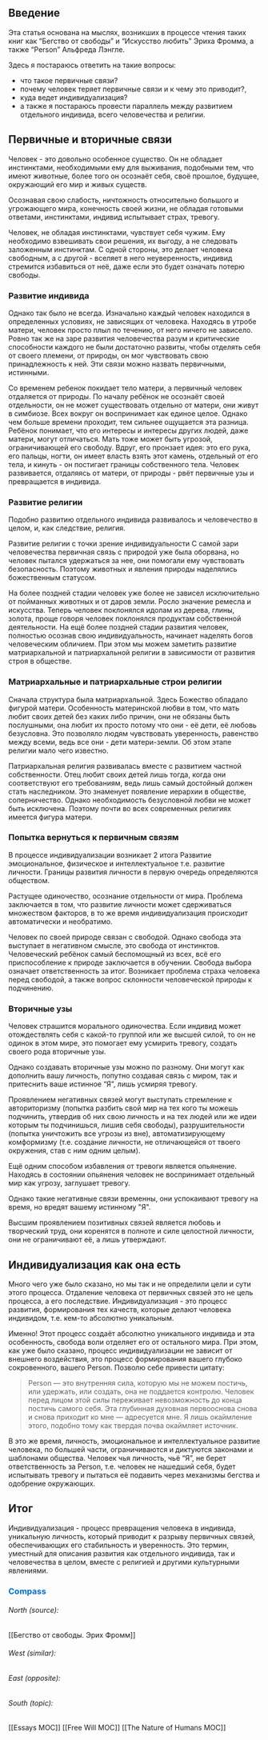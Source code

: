 ## Введение

Эта статья основана на мыслях, возникших в процессе чтения таких книг как “Бегство от свободы” и “Искусство любить” Эриха Фромма, а также “Person” Альфреда Лэнгле.

Здесь я постараюсь ответить на такие вопросы:
- что такое первичные связи?
- почему человек теряет первичные связи и к чему это приводит?,
- куда ведет индивидуализация?
- а также я постараюсь провести параллель между развитием отдельного индивида, всего человечества и религии.

## Первичные и вторичные связи

Человек - это довольно особенное существо. Он не обладает инстинктами, необходимыми ему для выживания, подобными тем, что имеют животные, более того он осознаёт себя, своё прошлое, будущее, окружающий его мир и живых существ.

Осознавая свою слабость, ничтожность относительно большого и угрожающего мира, конечность своей жизни, не обладая готовыми ответами, инстинктами, индивид испытывает страх, тревогу.

Человек, не обладая инстинктами, чувствует себя чужим. Ему необходимо взвешивать свои решения, их выгоду, а не следовать заложенным инстинктам. С одной стороны, это делает человека свободным, а с другой - вселяет в него неуверенность, индивид стремится избавиться от неё, даже если это будет означать потерю свободы.

### Развитие индивида

Однако так было не всегда. Изначально каждый человек находился в определенных условиях, не зависящих от человека. Находясь в утробе матери, человек просто плыл по течению, от него ничего не зависело. Ровно так же на заре развития человечества разум и критические способности каждого не были достаточно развиты, чтобы отделять себя от своего племени, от природы, он мог чувствовать свою принадлежность к ней. Эти связи можно назвать первичными, истинными.

Со временем ребенок покидает тело матери, а первичный человек отдаляется от природы. По началу ребёнок не осознаёт своей отдельности, он не может существовать отдельно от матери, они живут в симбиозе. Всех вокруг он воспринимает как единое целое. Однако чем больше времени проходит, тем сильнее ощущается эта разница. Ребёнок понимает, что его интересы и интересы других людей, даже матери, могут отличаться. Мать тоже может быть угрозой, ограничивающей его свободу. Вдруг, его пронзает идея: это его рука, его пальцы, ногти, он имеет власть взять этот камень, отдельный от его тела, и кинуть - он постигает границы собственного тела. Человек развивается, отдаляясь от матери, от природы - рвёт первичные узы и превращается в индивида.

### Развитие религии

Подобно развитию отдельного индивида развивалось и человечество в целом, и, как следствие, религия.

Развитие религии с точки зрение индивидуальности
С самой зари человечества первичная связь с природой уже была оборвана, но человек пытался удержаться за нее, они помогали ему чувствовать безопасность. Поэтому животных и явления природы наделялись божественным статусом.

На более поздней стадии человек уже более не зависел исключительно от пойманных животных и от даров земли. Росло значение ремесла и искусства. Теперь человек поклонялся идолам из дерева, глины, золота, проще говоря человек поклонялся продуктам собственной деятельности.
На ещё более поздней стадии развития человек, полностью осознав свою индивидуальность, начинает наделять богов человеческим обличием. При этом мы можем заметить развитие матриархальной и патриархальной религии в зависимости от развития строя в обществе.

### Матриархальные и патриархальные строи религии

Сначала структура была матриархальной. Здесь Божество обладало фигурой матери. Особенность материнской любви в том, что мать любит своих детей без каких либо причин, они не обязаны быть послушными, она любит их просто потому что они - её дети, её любовь безусловна. Это позволяло людям чувствовать уверенность, равенство между всеми, ведь все они - дети матери-земли. Об этом этапе религии мало чего известно.

Патриархальная религия развивалась вместе с развитием частной собственности. Отец любит своих детей лишь тогда, когда они соответствуют его требованиям, ведь лишь самый достойный должен стать наследником. Это знаменует появление иерархии в обществе, соперничество. Однако необходимость безусловной любви не может быть исключена. Поэтому почти во всех современных религиях имеется фигура матери.

### Попытка вернуться к первичным связям

В процессе индивидуализации возникает 2 итога
Развитие эмоциональное, физическое и интеллектуальное т.е. развитие личности. Границы развития личности в первую очередь определяются обществом.

Растущее одиночество, осознание отдельности от мира.
Проблема заключается в том, что развитие личности может сдерживаться множеством факторов, в то же время индивидуализация происходит автоматически и необратимо.

Человек по своей природе связан с свободой. Однако свобода эта выступает в негативном смысле, это свобода от инстинктов. Человеческий ребёнок самый беспомощный из всех, всё его приспособление к природе заключается в обучении. Свобода выбора означает ответственность за итог. Возникает проблема страха человека перед свободой, а также вопрос склонности человеческой природы к подчинению.

### Вторичные узы

Человек страшится морального одиночества. Если индивид может отождествлять себя с какой-то группой или же высшей силой, то он не одинок в этом мире, это помогает ему усмирить тревогу, создать своего рода вторичные узы.

Однако создавать вторичные узы можно по разному. Они могут как дополнить вашу личность, попутно создавая связь с миром, так и притеснить ваше истинное “Я”, лишь усмиряя тревогу.

Проявлением негативных связей могут выступать стремление к авториторизму (попытка разбить свой мир на тех кого ты можешь подчинить, утвердив об них свою личность и на тех людей или же идеи которым ты подчинишься, лишив себя свободы), разрушительности (попытка уничтожить все угрозы из вне), автоматизирующему комформизму (т.е. создание личности, не отличающейся от твоего окружения, став с ним одним целым).

Ещё одним способом избавления от тревоги является опьянение. Находясь в состоянии опьянения человек не воспринимает отдельный мир как угрозу, заглушает тревогу.

Однако такие негативные связи временны, они успокаивают тревогу на время, но вредят вашему истинному "Я".

Высшим проявлением позитивных связей является любовь и творческий труд, они коренятся в полноте и силе целостной личности, они не ограничивают её, а лишь утверждают.

## Индивидуализация как она есть

Много чего уже было сказано, но мы так и не определили цели и сути этого процесса. Отдаление человека от первичных связей это не цель процесса, а его последствие. Индивидуализация - это процесс развития, формирования тех качеств, которые делают человека индивидом, т.е. кем-то абсолютно уникальным.

Именно! Этот процесс создаёт абсолютно уникального индивида и эта особенность, свобода воли отделяет его от остального мира. При этом, как уже было сказано, процесс индивидуализации не зависит от внешнего воздействия, это процесс формирования вашего глубоко сокровенного, вашего Person. Позволю себе привести цитату:

> Person — это внутренняя сила, которую мы не можем постичь, или удержать, или создать, она не поддается контролю. Человек перед лицом этой силы переживает невозможность до конца постичь самого себя. Эта глубинная духовная первооснова снова и снова приходит ко мне — адресуется мне. Я лишь окаймление этого, подобно тому как твердая почва окаймляет источник.

В это же время, личность, эмоциональное и интеллектуальное развитие человека, по большей части, ограничиваются и диктуются законами и шаблонами общества. Человек чья личность, чьё “Я”, не берет ответственность за Person, т.е. человек не нашедший себя, будет испытывать тревогу и пытаться её подавить через механизмы бегства и одобрение окружающих.

## Итог
Индивидуализация - процесс превращения человека в индивида, уникальную личность, который приводит к разрыву первичных связей, обеспечивающих его стабильность и уверенность. Это термин, уместный для описания развития как отдельного индивида, так и человечества в целом, вместе с религией и другими культурными явлениями.





### <span style="color:#0070c0">Compass</span>
###### North (source):
[[Бегство от свободы. Эрих Фромм]]

###### West (similar):


###### East (opposite):


###### South (topic):
[[Essays MOC]]
[[Free Will MOC]]
[[The Nature of Humans MOC]]
